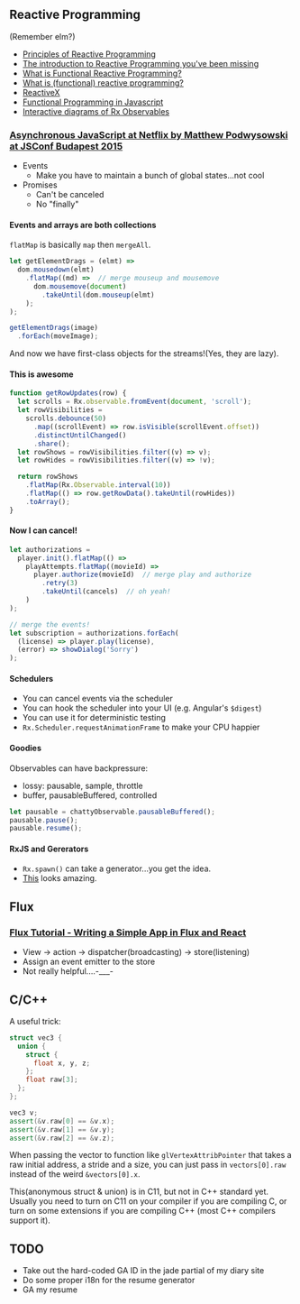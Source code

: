 ## Reactive Programming

(Remember elm?)

* [Principles of Reactive Programming](https://www.coursera.org/course/reactive)
* [The introduction to Reactive Programming you've been missing](https://gist.github.com/staltz/868e7e9bc2a7b8c1f754)
* [What is Functional Reactive Programming?](http://www.quora.com/What-is-Functional-Reactive-Programming)
* [What is (functional) reactive programming?](http://stackoverflow.com/questions/1028250/what-is-functional-reactive-programming)
* [ReactiveX](http://reactivex.io/)
* [Functional Programming in Javascript](http://jhusain.github.io/learnrx/)
* [Interactive diagrams of Rx Observables](http://rxmarbles.com/)


### [Asynchronous JavaScript at Netflix by Matthew Podwysowski at JSConf Budapest 2015 ](https://www.youtube.com/watch?v=a8W5VVGO-jA)

* Events
  * Make you have to maintain a bunch of global states...not cool
* Promises
  * Can't be canceled
  * No "finally"

#### Events and arrays are both **collections**

`flatMap` is basically `map` then `mergeAll`.

```javascript
let getElementDrags = (elmt) =>
  dom.mousedown(elmt)
    .flatMap((md) =>  // merge mouseup and mousemove
      dom.mousemove(document)
        .takeUntil(dom.mouseup(elmt)
    );
);

getElementDrags(image)
  .forEach(moveImage);
```

And now we have first-class objects for the streams!(Yes, they are lazy).

#### This is awesome

```javascript
function getRowUpdates(row) {
  let scrolls = Rx.observable.fromEvent(document, 'scroll');
  let rowVisibilities =
    scrolls.debounce(50)
      .map((scrollEvent) => row.isVisible(scrollEvent.offset))
      .distinctUntilChanged()
      .share();
  let rowShows = rowVisibilities.filter((v) => v);
  let rowHides = rowVisibilities.filter((v) => !v);

  return rowShows
    .flatMap(Rx.Observable.interval(10))
    .flatMap(() => row.getRowData().takeUntil(rowHides))
    .toArray();
}
```

#### Now I can cancel!

```javascript
let authorizations =
  player.init().flatMap(() =>
    playAttempts.flatMap((movieId) =>
      player.authorize(movieId)  // merge play and authorize
        .retry(3)
        .takeUntil(cancels)  // oh yeah!
    )
);

// merge the events!
let subscription = authorizations.forEach(
  (license) => player.play(license),
  (error) => showDialog('Sorry')
);
```

#### Schedulers

* You can cancel events via the scheduler
* You can hook the scheduler into your UI (e.g. Angular's `$digest`)
* You can use it for deterministic testing
* `Rx.Scheduler.requestAnimationFrame` to make your CPU happier

#### Goodies

Observables can have backpressure:

* lossy: pausable, sample, throttle
* buffer, pausableBuffered, controlled

```javascript
let pausable = chattyObservable.pausableBuffered();
pausable.pause();
pausable.resume();
```

#### RxJS and Gererators

* `Rx.spawn()` can take a generator...you get the idea.
* [This](https://esdiscuss.org/notes/2014-06/async%20generators.pdf) looks amazing.

## Flux

### [Flux Tutorial - Writing a Simple App in Flux and React](https://www.youtube.com/watch?v=o5E894TmHJg)

* View -> action -> dispatcher(broadcasting) -> store(listening)
* Assign an event emitter to the store
* Not really helpful....-___-

## C/C++

A useful trick:

```cpp
struct vec3 { 
  union {
    struct {
      float x, y, z;
    };
    float raw[3];
  }; 
};

vec3 v;
assert(&v.raw[0] == &v.x);
assert(&v.raw[1] == &v.y);
assert(&v.raw[2] == &v.z);
```

When passing the vector to function like `glVertexAttribPointer` that takes a raw initial address, a stride and a size, you can just pass in `vectors[0].raw` instead of the weird `&vectors[0].x`.

This(anonymous struct & union) is in C11, but not in C++ standard yet. Usually you need to turn on C11 on your compiler if you are compiling C, or turn on some extensions if you are compiling C++ (most C++ compilers support it).

## TODO

* Take out the hard-coded GA ID in the jade partial of my diary site
* Do some proper i18n for the resume generator
* GA my resume
